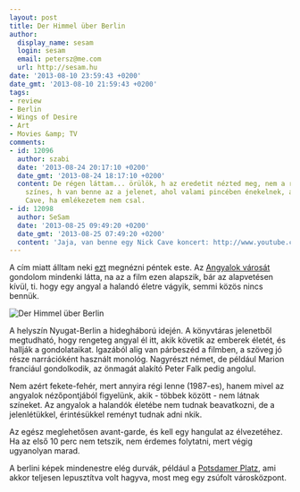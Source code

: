 ```yaml
---
layout: post
title: Der Himmel über Berlin
author:
  display_name: sesam
  login: sesam
  email: petersz@me.com
  url: http://sesam.hu
date: '2013-08-10 23:59:43 +0200'
date_gmt: '2013-08-10 21:59:43 +0200'
tags:
- review
- Berlin
- Wings of Desire
- Art
- Movies &amp; TV
comments:
- id: 12096
  author: szabi
  date: '2013-08-24 20:17:10 +0200'
  date_gmt: '2013-08-24 18:17:10 +0200'
  content: De régen láttam... örülök, h az eredetit nézted meg, nem a remake-et. Kis
    színes, h van benne az a jelenet, ahol valami pincében énekelnek, az ott Nick
    Cave, ha emlékezetem nem csal.
- id: 12098
  author: SeSam
  date: '2013-08-25 09:49:20 +0200'
  date_gmt: '2013-08-25 07:49:20 +0200'
  content: 'Jaja, van benne egy Nick Cave koncert: http://www.youtube.com/watch?v=NH8VAeqyvS8'
---
```


A cím miatt álltam neki [ezt](http://www.imdb.com/title/tt0093191/?ref_=sr_1) megnézni péntek este. Az [Angyalok városát](http://www.imdb.com/title/tt0120632) gondolom mindenki látta, na az a film ezen alapszik, bár az alapvetésen kívül, ti. hogy egy angyal a halandó életre vágyik, semmi közös nincs bennük.

![Der Himmel über Berlin](http://sesam.hu/wp-content/uploads/2013/08/418554-1024x640.jpg)

A helyszín Nyugat-Berlin a hidegháború idején. A könyvtáras jelenetből megtudható, hogy rengeteg angyal él itt, akik követik az emberek életét, és hallják a gondolataikat. Igazából alig van párbeszéd a filmben, a szöveg jó része narrációként használt monológ. Nagyrészt német, de például Marion franciául gondolkodik, az önmagát alakító Peter Falk pedig angolul.

Nem azért fekete-fehér, mert annyira régi lenne (1987-es), hanem mivel az angyalok nézőpontjából figyelünk, akik - többek között - nem látnak színeket. Az angyalok a halandók életébe nem tudnak beavatkozni, de a jelenlétükkel, érintésükkel reményt tudnak adni nkik.

Az egész meglehetősen avant-garde, és kell egy hangulat az élvezetéhez. Ha az első 10 perc nem tetszik, nem érdemes folytatni, mert végig ugyanolyan marad.

A berlini képek mindenestre elég durvák, például a [Potsdamer Platz](http://en.wikipedia.org/wiki/Potsdamer_Platz), ami akkor teljesen lepusztítva volt hagyva, most meg egy zsúfolt városközpont.
